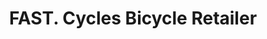 ---
title: "FAST. Cycles Bicycle Retailer"
url: /brackenhurst/fast-cycles-bicycle-retailer/
shop: supermarket
---